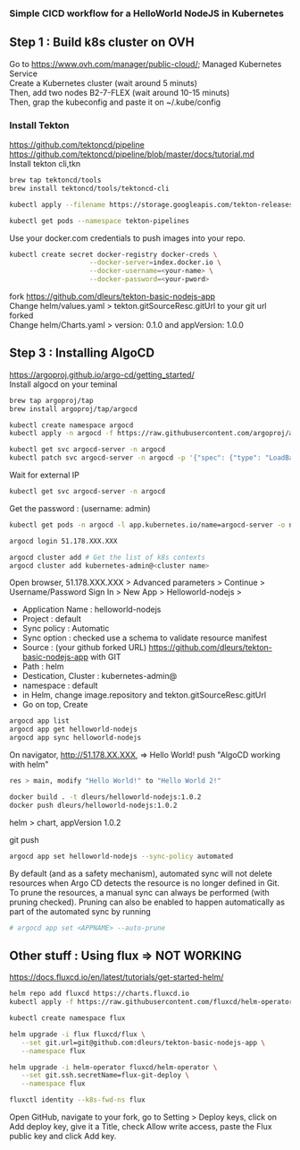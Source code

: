 ### Simple CICD workflow for a HelloWorld NodeJS in Kubernetes
## Step 1 : Build k8s cluster on OVH

Go to https://www.ovh.com/manager/public-cloud/; Managed Kubernetes Service<br/>
Create a Kubernetes cluster (wait around 5 minuts)<br/>
Then, add two nodes B2-7-FLEX (wait around 10-15 minuts)<br/> 
Then, grap the kubeconfig and paste it on ~/.kube/config<br/>
### Install Tekton
https://github.com/tektoncd/pipeline<br/>
https://github.com/tektoncd/pipeline/blob/master/docs/tutorial.md<br/>
Install tekton cli,tkn
```bash
brew tap tektoncd/tools
brew install tektoncd/tools/tektoncd-cli
``` 
```bash
kubectl apply --filename https://storage.googleapis.com/tekton-releases/pipeline/latest/release.yaml
```
```bash
kubectl get pods --namespace tekton-pipelines
```
Use your docker.com credentials to push images into your repo.
```bash
kubectl create secret docker-registry docker-creds \
                    --docker-server=index.docker.io \
                    --docker-username=<your-name> \
                    --docker-password=<your-pword> 
```
fork https://github.com/dleurs/tekton-basic-nodejs-app<br/> 
Change helm/values.yaml > tekton.gitSourceResc.gitUrl to your git url forked<br/> 
Change helm/Charts.yaml > version: 0.1.0 and appVersion: 1.0.0 <br/> 

## Step 3 : Installing AlgoCD 
https://argoproj.github.io/argo-cd/getting_started/<br/>
Install algocd on your teminal
```bash
brew tap argoproj/tap
brew install argoproj/tap/argocd
```
```bash
kubectl create namespace argocd
kubectl apply -n argocd -f https://raw.githubusercontent.com/argoproj/argo-cd/stable/manifests/install.yaml
```

```bash
kubectl get svc argocd-server -n argocd
kubectl patch svc argocd-server -n argocd -p '{"spec": {"type": "LoadBalancer"}}'
```
Wait for external IP
```bash
kubectl get svc argocd-server -n argocd
```
Get the password :  (username: admin)
```bash
kubectl get pods -n argocd -l app.kubernetes.io/name=argocd-server -o name | cut -d'/' -f 2
```
```bash
argocd login 51.178.XXX.XXX
```
```bash
argocd cluster add # Get the list of k8s contexts
argocd cluster add kubernetes-admin@<cluster name>
```
Open browser, 51.178.XXX.XXX > Advanced parameters > Continue > Username/Password Sign In > New App > Helloworld-nodejs > <br/>
- Application Name : helloworld-nodejs
- Project : default
- Sync policy : Automatic
- Sync option : checked use a schema to validate resource manifest
- Source : (your github forked URL) https://github.com/dleurs/tekton-basic-nodejs-app with GIT
- Path : helm
- Destication, Cluster : kubernetes-admin@<ovh cluster name>
- namespace : default
- in Helm, change image.repository and tekton.gitSourceResc.gitUrl
- Go on top, Create
```bash
argocd app list
argocd app get helloworld-nodejs
argocd app sync helloworld-nodejs
```
On navigator, http://51.178.XX.XXX, => Hello World!
push "AlgoCD working with helm"
```bash
res > main, modify "Hello World!" to "Hello World 2!"
```
```bash
docker build . -t dleurs/helloworld-nodejs:1.0.2
docker push dleurs/helloworld-nodejs:1.0.2
```

helm > chart, appVersion 1.0.2

git push
```bash
argocd app set helloworld-nodejs --sync-policy automated
```
By default (and as a safety mechanism), automated sync will not delete resources when Argo CD detects the resource is no longer defined in Git. To prune the resources, a manual sync can always be performed (with pruning checked). Pruning can also be enabled to happen automatically as part of the automated sync by running
```bash
# argocd app set <APPNAME> --auto-prune 
```



## Other stuff : Using flux => NOT WORKING
https://docs.fluxcd.io/en/latest/tutorials/get-started-helm/
```bash
helm repo add fluxcd https://charts.fluxcd.io
kubectl apply -f https://raw.githubusercontent.com/fluxcd/helm-operator/master/deploy/crds.yaml
```
```bash
kubectl create namespace flux
```
```bash
helm upgrade -i flux fluxcd/flux \
   --set git.url=git@github.com:dleurs/tekton-basic-nodejs-app \
   --namespace flux
```
```bash
helm upgrade -i helm-operator fluxcd/helm-operator \
   --set git.ssh.secretName=flux-git-deploy \
   --namespace flux
```
```bash
fluxctl identity --k8s-fwd-ns flux
```
Open GitHub, navigate to your fork, go to Setting > Deploy keys, click on Add deploy key, give it a Title, check Allow write access, paste the Flux public key and click Add key.
```bash
```